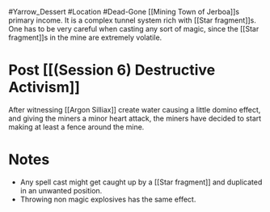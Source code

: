 #Yarrow_Dessert #Location #Dead-Gone 
[[Mining Town of Jerboa]]s primary income. It is a complex tunnel system rich with [[Star fragment]]s. One has to be very careful when casting any sort of magic, since the [[Star fragment]]s in the mine are extremely volatile. 
# Post [[(Session 6) Destructive Activism]]
After witnessing [[Argon Silliax]] create water causing a little domino effect, and giving the miners a minor heart attack, the miners have decided to start making at least a fence around the mine.
# Notes
- Any spell cast might get caught up by a [[Star fragment]] and duplicated in an unwanted position.
- Throwing non magic explosives has the same effect.